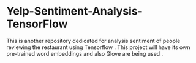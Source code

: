 # Yelp-Sentiment-Analysis-TensorFlow
This is another repository dedicated for analysis sentiment of people reviewing the restaurant using Tensorflow . This project will have its own pre-trained word embeddings and also Glove are being used .  

